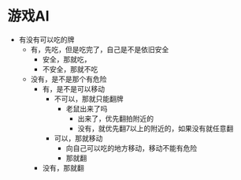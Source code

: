 # 游戏AI

- 有没有可以吃的牌
    - 有，先吃，但是吃完了，自己是不是依旧安全
        - 安全，那就吃，
        - 不安全，那就不吃
    - 没有，是不是那个有危险
        - 有，是不是可以移动
            - 不可以，那就只能翻牌
                - 老鼠出来了吗
                    - 出来了，优先翻拍附近的
                    - 没有，就优先翻7以上的附近的，如果没有就任意翻
            - 可以，那就移动
                - 向自己可以吃的地方移动，移动不能有危险
                - 那就翻
        - 没有，那就翻
                    
                    
                    
                    
               